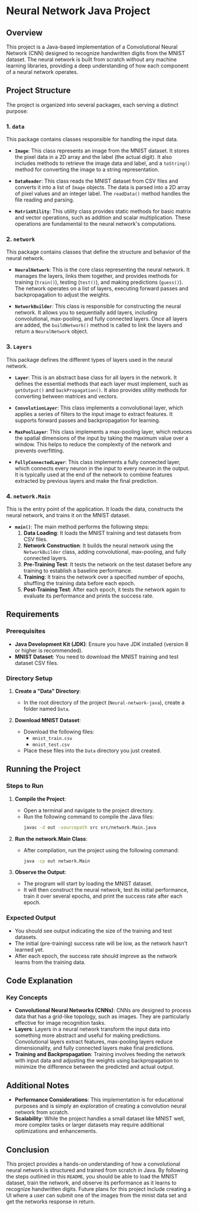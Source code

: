 # Neural Network Java Project

## Overview

This project is a Java-based implementation of a Convolutional Neural Network (CNN) designed to recognize handwritten digits from the MNIST dataset. The neural network is built from scratch without any machine learning libraries, providing a deep understanding of how each component of a neural network operates.

## Project Structure

The project is organized into several packages, each serving a distinct purpose:

### 1. `data`
This package contains classes responsible for handling the input data.

- **`Image`**: This class represents an image from the MNIST dataset. It stores the pixel data in a 2D array and the label (the actual digit). It also includes methods to retrieve the image data and label, and a `toString()` method for converting the image to a string representation.

- **`DataReader`**: This class reads the MNIST dataset from CSV files and converts it into a list of `Image` objects. The data is parsed into a 2D array of pixel values and an integer label. The `readData()` method handles the file reading and parsing.

- **`MatrixUtility`**: This utility class provides static methods for basic matrix and vector operations, such as addition and scalar multiplication. These operations are fundamental to the neural network's computations.

### 2. `network`
This package contains classes that define the structure and behavior of the neural network.

- **`NeuralNetwork`**: This is the core class representing the neural network. It manages the layers, links them together, and provides methods for training (`train()`), testing (`test()`), and making predictions (`guess()`). The network operates on a list of layers, executing forward passes and backpropagation to adjust the weights.

- **`NetworkBuilder`**: This class is responsible for constructing the neural network. It allows you to sequentially add layers, including convolutional, max-pooling, and fully connected layers. Once all layers are added, the `buildNetwork()` method is called to link the layers and return a `NeuralNetwork` object.

### 3. `Layers`
This package defines the different types of layers used in the neural network.

- **`Layer`**: This is an abstract base class for all layers in the network. It defines the essential methods that each layer must implement, such as `getOutput()` and `backPropagation()`. It also provides utility methods for converting between matrices and vectors.

- **`ConvolutionLayer`**: This class implements a convolutional layer, which applies a series of filters to the input image to extract features. It supports forward passes and backpropagation for learning.

- **`MaxPoolLayer`**: This class implements a max-pooling layer, which reduces the spatial dimensions of the input by taking the maximum value over a window. This helps to reduce the complexity of the network and prevents overfitting.

- **`FullyConnectedLayer`**: This class implements a fully connected layer, which connects every neuron in the input to every neuron in the output. It is typically used at the end of the network to combine features extracted by previous layers and make the final prediction.

### 4. `network.Main`
This is the entry point of the application. It loads the data, constructs the neural network, and trains it on the MNIST dataset.

- **`main()`**: The main method performs the following steps:
    1. **Data Loading**: It loads the MNIST training and test datasets from CSV files.
    2. **Network Construction**: It builds the neural network using the `NetworkBuilder` class, adding convolutional, max-pooling, and fully connected layers.
    3. **Pre-Training Test**: It tests the network on the test dataset before any training to establish a baseline performance.
    4. **Training**: It trains the network over a specified number of epochs, shuffling the training data before each epoch.
    5. **Post-Training Test**: After each epoch, it tests the network again to evaluate its performance and prints the success rate.

## Requirements

### Prerequisites

- **Java Development Kit (JDK)**: Ensure you have JDK installed (version 8 or higher is recommended).
- **MNIST Dataset**: You need to download the MNIST training and test dataset CSV files.

### Directory Setup

1. **Create a "Data" Directory**:
    - In the root directory of the project (`Neural-network-java`), create a folder named `Data`.

2. **Download MNIST Dataset**:
    - Download the following files:
        - `mnist_train.csv`
        - `mnist_test.csv`
    - Place these files into the `Data` directory you just created.

## Running the Project

### Steps to Run

1. **Compile the Project**:
    - Open a terminal and navigate to the project directory.
    - Run the following command to compile the Java files:
      ```sh
      javac -d out -sourcepath src src/network.Main.java
      ```

2. **Run the network.Main Class**:
    - After compilation, run the project using the following command:
      ```sh
      java -cp out network.Main
      ```

3. **Observe the Output**:
    - The program will start by loading the MNIST dataset.
    - It will then construct the neural network, test its initial performance, train it over several epochs, and print the success rate after each epoch.

### Expected Output

- You should see output indicating the size of the training and test datasets.
- The initial (pre-training) success rate will be low, as the network hasn't learned yet.
- After each epoch, the success rate should improve as the network learns from the training data.

## Code Explanation

### Key Concepts

- **Convolutional Neural Networks (CNNs)**: CNNs are designed to process data that has a grid-like topology, such as images. They are particularly effective for image recognition tasks.
- **Layers**: Layers in a neural network transform the input data into something more abstract and useful for making predictions. Convolutional layers extract features, max-pooling layers reduce dimensionality, and fully connected layers make final predictions.
- **Training and Backpropagation**: Training involves feeding the network with input data and adjusting the weights using backpropagation to minimize the difference between the predicted and actual output.

## Additional Notes

- **Performance Considerations**: This implementation is for educational purposes and is simply an exploration of creating a convolution neural network from scratch.
- **Scalability**: While the project handles a small dataset like MNIST well, more complex tasks or larger datasets may require additional optimizations and enhancements.

## Conclusion

This project provides a hands-on understanding of how a convolutional neural network is structured and trained from scratch in Java. By following the steps outlined in this `README`, you should be able to load the MNIST dataset, train the network, and observe its performance as it learns to recognize handwritten digits.
Future plans for this project include creating a UI where a user can submit one of the images from the mnist data set and get the networks response in return.
